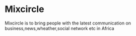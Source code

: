 Mixcircle
=========

Mixcircle is to bring people with the latest communication on business,news,wheather,social network etc in Africa
